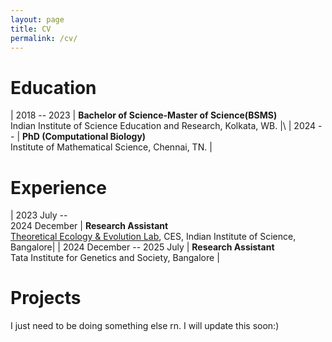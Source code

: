 ```yaml
---
layout: page
title: CV
permalink: /cv/
---
```


# Education

| 2018 -- 2023 | **Bachelor of Science-Master of Science(BSMS)** <br> Indian Institute of Science Education and Research, Kolkata, WB. |\\
| 2024 -- | **PhD (Computational Biology)** <br> Institute of Mathematical Science, Chennai, TN. |
# Experience

| 2023 July -- <br> 2024 December | **Research Assistant** <br> [Theoretical Ecology & Evolution Lab](https://teelabiisc.wordpress.com/), CES, Indian Institute of Science, Bangalore|
| 2024 December -- 2025 July  | **Research Assistant** <br> Tata Institute for Genetics and Society, Bangalore |

# Projects

I just need to be doing something else rn. I will update this soon:)
<!-- 2020 January -- \\
**Observing and Inferring a Collective** \\
Under the guidance of [Dr. Danny M Raj](https://www.dannyraj.com/), Department of Chemical Engineering, Indian Instiute of Science, Bangalore \\
_We study the movement of agents in a collective system, trying to understand how much we can learn about the individual agents from observed data about the collective._ -->

